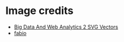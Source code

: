 # Image credits

- [Big Data And Web Analytics 2 SVG Vectors ](https://www.svgrepo.com/vectors/big-data-and-web-analytics-2/)  
- [fabio](https://unsplash.com/@fabioha?utm_medium=referral&amp;utm_campaign=photographer-credit&amp;utm_content=creditBadge)